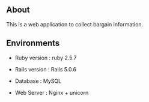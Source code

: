 ## About

This is a web application to collect bargain information.

## Environments

* Ruby version : ruby 2.5.7

* Rails version : Rails 5.0.6

* Database : MySQL

* Web Server : Nginx + unicorn
